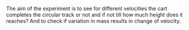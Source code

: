 The aim of the experiment is to see for different velocities the cart completes the circular track or not and if not till how much height does it reaches? And to check if variation in mass results in change of velocity.
